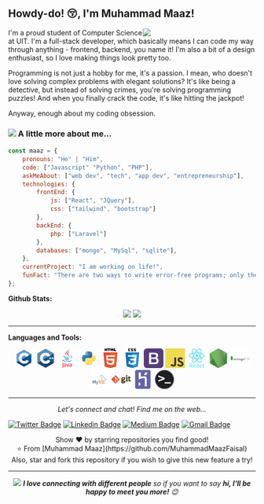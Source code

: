 <h2>Howdy-do! 😚, I'm Muhammad Maaz!</h2>
<img align='right' src="https://media.giphy.com/media/M9gbBd9nbDrOTu1Mqx/giphy.gif" width="230">

<p>I'm a proud student of Computer Science at UIT. I'm a full-stack developer, which basically means I can code my way through anything - frontend, backend, you name it! I'm also a bit of a design enthusiast, so I love making things look pretty too.

Programming is not just a hobby for me, it's a passion. I mean, who doesn't love solving complex problems with elegant solutions? It's like being a detective, but instead of solving crimes, you're solving programming puzzles! And when you finally crack the code, it's like hitting the jackpot!

Anyway, enough about my coding obsession.</p>

### <img src="https://media.giphy.com/media/VgCDAzcKvsR6OM0uWg/giphy.gif" width="50"> A little more about me...  

```javascript
const maaz = {
    pronouns: "He" | "Him",
    code: ["Javascript" "Python", "PHP"],
    askMeAbout: ["web dev", "tech", "app dev", "entrepreneurship"],
    technologies: {
        frontEnd: {
            js: ["React", "JQuery"],
            css: ["tailwind", "bootstrap"]
        },
        backEnd: {
            php: ["Laravel"]
        },
        databases: ["mongo", "MySql", "sqlite"],
    },
    currentProject: "I am working on life!",
    funFact: "There are two ways to write error-free programs; only the third one works"
};
```

**Github Stats:**

<p align="center">
  
  <img src="https://github-readme-stats.vercel.app/api?username=muhammadmaazfaisal&hide=stars&show_icons=true&theme=dracula&line_height=32">
  <img src="https://github-readme-stats.vercel.app/api/top-langs/?username=muhammadmaazfaisal&count_private=true&theme=dracula">

</p>

---

**Languages and Tools:**

<p align="center">

  <div align="center">
  
  <code><img height="40" src="https://raw.githubusercontent.com/github/explore/80688e429a7d4ef2fca1e82350fe8e3517d3494d/topics/c/c.png"></code> <code><img height="40" src="https://raw.githubusercontent.com/github/explore/80688e429a7d4ef2fca1e82350fe8e3517d3494d/topics/cpp/cpp.png"></code> <code><img height="40" src="https://raw.githubusercontent.com/devicons/devicon/master/icons/java/java-original-wordmark.svg"></code> <code><img height="40" src="https://raw.githubusercontent.com/github/explore/80688e429a7d4ef2fca1e82350fe8e3517d3494d/topics/python/python.png"></code> <code><img height="40" src="https://raw.githubusercontent.com/github/explore/80688e429a7d4ef2fca1e82350fe8e3517d3494d/topics/html/html.png"></code> <code><img height="40" src="https://raw.githubusercontent.com/github/explore/80688e429a7d4ef2fca1e82350fe8e3517d3494d/topics/css/css.png"></code> <code><img height="40" src="https://raw.githubusercontent.com/github/explore/80688e429a7d4ef2fca1e82350fe8e3517d3494d/topics/bootstrap/bootstrap.png"></code> <code><img height="40" src="https://raw.githubusercontent.com/github/explore/80688e429a7d4ef2fca1e82350fe8e3517d3494d/topics/javascript/javascript.png"></code> <code><img height="40" src="https://raw.githubusercontent.com/devicons/devicon/master/icons/react/react-original-wordmark.svg"></code> <code><img height="40" src="https://raw.githubusercontent.com/github/explore/80688e429a7d4ef2fca1e82350fe8e3517d3494d/topics/nodejs/nodejs.png"></code> <code><img height="40" src="https://raw.githubusercontent.com/github/explore/80688e429a7d4ef2fca1e82350fe8e3517d3494d/topics/mongodb/mongodb.png"></code> <code><img height="40" src="https://raw.githubusercontent.com/github/explore/80688e429a7d4ef2fca1e82350fe8e3517d3494d/topics/mysql/mysql.png"></code> <code><img height="40" src="https://raw.githubusercontent.com/github/explore/80688e429a7d4ef2fca1e82350fe8e3517d3494d/topics/git/git.png"></code> <code><img height="40" src="https://raw.githubusercontent.com/devicons/devicon/master/icons/heroku/heroku-plain.svg"></code> <code><img height="40" src="https://raw.githubusercontent.com/github/explore/80688e429a7d4ef2fca1e82350fe8e3517d3494d/topics/terminal/terminal.png"></code>

  </div>
  </p>

---

<p align="center">
  <i>Let's connect and chat! Find me on the web...</i>
  
<!--    [![Website Badge](https://img.shields.io/badge/-anushkaverma.com-47CCCC?style=flat&logo=Google-Chrome&logoColor=white&link=https://verma-anushka.github.io/anushkaverma/)](https://verma-anushka.github.io/anushkaverma/)  -->
   [![Twitter Badge](https://img.shields.io/badge/-@MaazSheikh37-1ca0f1?style=flat-square&labelColor=1ca0f1&logo=twitter&logoColor=white&link=https://twitter.com/MaazSheikh37)](https://twitter.com/MaazSheikh37)
   [![Linkedin Badge](https://img.shields.io/badge/-muhammadmaaz-blue?style=flat-square&logo=Linkedin&logoColor=white&link=https://https://www.linkedin.com/in/muhammad-maaz-faisal//)](https://www.linkedin.com/in/muhammad-maaz-faisal-226a831b0/) 
  [![Medium Badge](https://img.shields.io/badge/-@m.maazfaisal0301-000000?style=flat&labelColor=000000&logo=Medium&link=https://medium.com/@m.maazfaisal0301)](https://medium.com/@m.maazfaisal0301) 
   [![Gmail Badge](https://img.shields.io/badge/-m.maazfaisal0301-c14438?style=flat-square&logo=Gmail&logoColor=white&link=mailto:m.maazfaisal0301@gmail.com)](mailto:m.maazfaisal0301@gmail.com)
<!--   [![Facebook Badge](https://img.shields.io/badge/-verma_anushka-036be4?style=flat-square&logo=Facebook&logoColor=white&link=https://www.facebook.com/profile.php?id=100022118525351)](https://www.facebook.com/profile.php?id=100022118525351) -->


  <p align="center">
    Show ❤️ by starring repositories you find good! 
    <br />
    ⭐️ From [Muhammad Maaz](https://github.com/MuhammadMaazFaisal)
    <br />
    Also, star and fork this repository if you wish to give this new feature a try!
  </p>
</p>

---
<div align="center">
<img src="https://media.giphy.com/media/LnQjpWaON8nhr21vNW/giphy.gif" width="70"> <em><b>I love connecting with different people</b> so if you want to say <b>hi, I'll be happy to meet you more!</b> 😊</em>
 </div>
